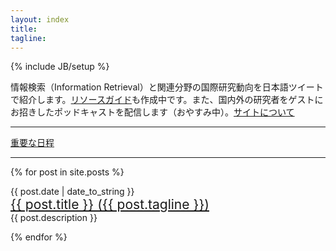 ```yaml
---
layout: index
title:
tagline:
---
```

{% include JB/setup %}

情報検索（Information Retrieval）と関連分野の国際研究動向を日本語ツイートで紹介します。[リソースガイド](./resources.html)も作成中です。また、国内外の研究者をゲストにお招きしたポッドキャストを配信します（おやすみ中）。[サイトについて](./about.html)

----
[重要な日程](./importantdates.html)

----

{% for post in site.posts %}
<p>{{ post.date | date_to_string }}<br/>
<a style="font-size:150%" href="{{ BASE_PATH }}{{ post.url }}">{{ post.title }} ({{ post.tagline }})</a><br/>
<span>{{ post.description }}</span></p>
{% endfor %}
